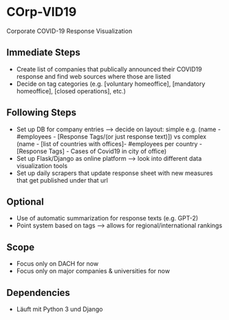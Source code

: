 # COrp-VID19
Corporate COVID-19 Response Visualization


## Immediate Steps
- Create list of companies that publically announced their COVID19 response and find web sources where those are listed
- Decide on tag categories (e.g. [voluntary homeoffice], [mandatory homeoffice], [closed operations], etc.)


## Following Steps
- Set up DB for company entries --> decide on layout: simple e.g. (name - #employees - [Response Tags/(or just response text)]) vs complex (name - [list of countries with offices]- #employees per country - [Response Tags] - Cases of Covid19 in city of office)
- Set up Flask/Django as online platform --> look into different data visualization tools
- Set up daily scrapers that update response sheet with new measures that get published under that url


## Optional
- Use of automatic summarization for response texts (e.g. GPT-2)
- Point system based on tags --> allows for regional/international rankings


## Scope
- Focus only on DACH for now
- Focus only on major companies & universities for now

## Dependencies
- Läuft mit Python 3 und Django
